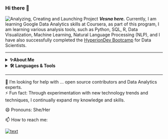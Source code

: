 ### Hi there 👋
![Analyzing, Creating and Launching Project](https://github.com/Brekalo/Brekalo/assets/38909114/35b8b5a2-fd6a-4f26-94b7-1f2cf046b1c3.png)
***Vesna here.*** Currently, I am learning Google Data Analytics skills at Coursera, as part of this program, I am learning various analysis tools, such as Python, SQL, R, Data Visualization, Machine Learning, Natural Language Processing (NLP), and I have also successfully completed the [HyperionDev Bootcamp](https://www.hyperiondev.com/portfolio/132506/) for Data Scientists.
<hr/>
<details>
    <summary><b>✨About Me</b></summary><br/>
    <ul>An experienced Senior Creative Graphic Designer with both technical and soft skills, I am currently transitioning into the data analytics field.</ul>
    <ul>Due to my design background, I am able to understand development processes and workflow, enabling me to think like a designer as well as work efficiently as a Data Analyst.</ul>
    <ul>Using my problem-solving skills, I create disruptive and innovative projects with a customer-centered approach.</ul>
</details>

<details>
  <summary><b>🛠️ Languages & Tools</b></summary>
  <br>
  <div class="icons">
    <code><img width="4%" src="https://cdn.jsdelivr.net/gh/devicons/devicon/icons/python/python-original.svg"/></code>
    <code><img width="4%" src="https://cdn.jsdelivr.net/gh/devicons/devicon/icons/html5/html5-plain.svg"></code>    
    <code><img width="4%" src="https://cdn.jsdelivr.net/gh/devicons/devicon/icons/css3/css3-plain.svg"></code>
    <code><img width="4%" src="https://cdn.jsdelivr.net/gh/devicons/devicon/icons/javascript/javascript-plain.svg"></code>      
    <code><img width="4%" src="https://cdn.jsdelivr.net/gh/devicons/devicon/icons/react/react-original.svg"></code>
    <code><img width="4%" src="https://cdn.jsdelivr.net/gh/devicons/devicon/icons/git/git-plain.svg"></code>
    <code><img width="4%" src="https://cdn.jsdelivr.net/gh/devicons/devicon/icons/github/github-original.svg"></code>
    <code><img width="4%" src="https://cdn.jsdelivr.net/gh/devicons/devicon/icons/illustrator/illustrator-line.svg"></code> 
    <code><img width="4%" src="https://cdn.jsdelivr.net/gh/devicons/devicon/icons/photoshop/photoshop-line.svg"></code>      
    <code><img width="4%" src="https://cdn.jsdelivr.net/gh/devicons/devicon/icons/sketch/sketch-original.svg"></code>      
    <code><img width="4%" src="https://cdn.jsdelivr.net/gh/devicons/devicon/icons/canva/canva-original.svg"></code>
    <code><img width="4%" src="https://cdn.jsdelivr.net/gh/devicons/devicon/icons/visualstudio/visualstudio-plain.svg"></code> 
    <code><img width="4%" src="https://cdn.jsdelivr.net/gh/devicons/devicon/icons/anaconda/anaconda-original.svg"></code> 
    <code><img width="4%" src="https://cdn.jsdelivr.net/gh/devicons/devicon/icons/jupyter/jupyter-original-wordmark.svg"></code> 
  </div>
  <br>
  <p class="thanks"><a href="https://devicon.dev/">Thanks to Devicon for the icons!</a></p>
</details>
<hr/>
🤔 I’m looking for help with ... open source contributors and Data Analytics experts.
<br>
⚡ Fun fact: Through experimentation with new technology trends and techniques, I continually expand my knowledge and skills.

😄 Pronouns: She/Her

📫 How to reach me:

[![text](https://img.shields.io/badge/LinkedIn-0077B5?style=for-the-badge&logo=linkedin&logoColor=white)](https://www.linkedin.com/in/vesna-marija-brekalo/)

